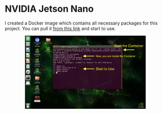 # NVIDIA Jetson Nano

I created a Docker image which contains all necessary packages for this project. You can pull it [from this link](https://hub.docker.com/r/gokh44n/jetson-nano-project) and start to use.

<p align="center">
<img src="figures/jetson_docker.png"  width="75%" height="75%" >
</p>
